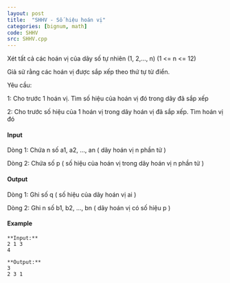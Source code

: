 ```yaml
---
layout: post
title:  "SHHV - Số hiệu hoán vị"
categories: [bignum, math]
code: SHHV
src: SHHV.cpp
---
```



Xét tất cả các hoán vị của dãy số tự nhiên (1, 2,..., n) (1 <= n <= 12)

Giả sử rằng các hoán vị được sắp xếp theo thứ tự từ điển.

Yêu cầu:

1: Cho trước 1 hoán vị. Tìm số hiệu của hoán vị đó trong dãy đã sắp xếp

2: Cho trước số hiệu của 1 hoán vị trong dãy hoán vị đã sắp xếp. Tìm hoán vị đó

#### Input

Dòng 1: Chứa n số a1, a2, …, an ( dãy hoán vị n phần tử )

Dòng 2: Chứa số p ( số hiệu của hoán vị trong dãy hoán vị n phần tử )

#### Output

Dòng 1: Ghi số q ( số hiệu của dãy hoán vị ai )

Dòng 2: Ghi n số b1, b2, …, bn ( dãy hoán vị có số hiệu p )

#### Example

```
**Input:**
2 1 3
4

**Output:**
3
2 3 1 


```

<!--more-->

